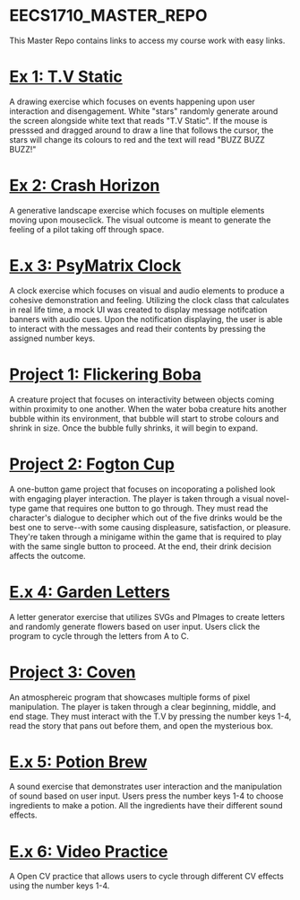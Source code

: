 # EECS1710_MASTER_REPO
This Master Repo contains links to access my course work with easy links.

# [Ex 1: T.V Static](https://github.com/JasmineLIE/EECS1710_Exercise1)
A drawing exercise which focuses on events happening upon user interaction and disengagement.  White "stars" randomly generate around the screen alongside white text that reads "T.V Static".  If the mouse is presssed and dragged around to draw a line that follows the cursor, the stars will change its colours to red and the text will read "BUZZ BUZZ BUZZ!"
 
# [Ex 2: Crash Horizon](https://github.com/JasmineLIE/EECS1710_Exercise2)
A generative landscape exercise which focuses on multiple elements moving upon mouseclick.  The visual outcome is meant to generate the feeling of a pilot taking off through space.
 
# [E.x 3: PsyMatrix Clock](https://github.com/JasmineLIE/EECS1710_Exercise3)
A clock exercise which focuses on visual and audio elements to produce a cohesive demonstration and feeling.  Utilizing the clock class that calculates in real life time, a mock UI was created to display message notifcation banners with audio cues.  Upon the notification displaying, the user is able to interact with the messages and read their contents by pressing the assigned number keys.

# [Project 1: Flickering Boba](https://github.com/JasmineLIE/EECS1710_Project1_FlickeringBoba)
A creature project that focuses on interactivity between objects coming within proximity to one another.  When the water boba creature hits another bubble within its environment, that bubble will start to strobe colours and shrink in size.  Once the bubble fully shrinks, it will begin to expand.

# [Project 2: Fogton Cup](https://github.com/JasmineLIE/EECS1710_Project2_FogtonCup)
A one-button game project that focuses on incoporating a polished look with engaging player interaction.  The player is taken through a visual novel-type game that requires one button to go through.  They must read the character's dialogue to decipher which out of the five drinks would be the best one to serve--with some causing displeasure, satisfaction, or pleasure.  They're taken through a minigame within the game that is required to play with the same single button to proceed.  At the end, their drink decision affects the outcome.

# [E.x 4: Garden Letters](https://github.com/JasmineLIE/EECS1710_Exercise4)
A letter generator exercise that utilizes SVGs and PImages to create letters and randomly generate flowers based on user input.  Users click the program to cycle through the letters from A to C.

# [Project 3: Coven](https://github.com/JasmineLIE/EECS1710_Project3_Coven)
An atmosphereic program that showcases multiple forms of pixel manipulation.  The player is taken through a clear beginning, middle, and end stage.  They must interact with the T.V by pressing the number keys 1-4, read the story that pans out before them, and open the mysterious box.  

# [E.x 5: Potion Brew](https://github.com/JasmineLIE/EECS1710_Exercise5)
A sound exercise that demonstrates user interaction and the manipulation of sound based on user input.  Users press the number keys 1-4 to choose ingredients to make a potion.  All the ingredients have their different sound effects.


# [E.x 6: Video Practice](https://github.com/JasmineLIE/EECS1710_Exercise6)
A Open CV practice that allows users to cycle through different CV effects using the number keys 1-4.
